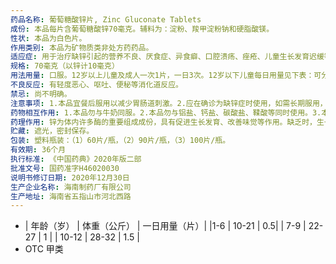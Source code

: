 ```yaml
---
药品名称: 葡萄糖酸锌片, Zinc Gluconate Tablets
成份: 本品每片含葡萄糖酸锌70毫克。辅料为：淀粉、羧甲淀粉钠和硬脂酸镁。
性状: 本品为白色片。
作用类别: 本品为矿物质类非处方药药品。
适应症: 用于治疗缺锌引起的营养不良、厌食症、异食癖、口腔溃疡、痤疮、儿童生长发育迟缓等。
规格: 70毫克（以锌计10毫克）
用法用量: 口服。12岁以上儿童及成人一次1片，一日3次。12岁以下儿童每日用量见下表：可分次服用。
不良反应: 有轻度恶心、呕吐、便秘等消化道反应。
禁忌: 尚不明确。
注意事项: 1.本品宜餐后服用以减少胃肠道刺激。2.应在确诊为缺锌症时使用，如需长期服用，必须在医师指导下使用。3.对本品过敏者禁用，过敏体质者慎用。4.本品性状发生改变时禁止使用。5.请将本品放在儿童不能接触的地方。6.儿童必须在成人监护下使用。7.如正在使用其它药品，使用本品前请咨询医师或药师。
药物相互作用: 1.本品勿与牛奶同服。2.本品勿与铝盐、钙盐、碳酸盐、鞣酸等同时使用。3.本品可降低青霉胺、四环素类药品的作用。4.如与其他药物同时使用可能会发生药物相互作用，详情请咨询医师或药师。
药理作用: 锌为体内许多酶的重要组成成份，具有促进生长发育、改善味觉等作用。缺乏时，生长停滞、生殖无能、伤口不易愈合、机体衰弱，还可发生结膜炎、口腔炎、舌炎、食欲缺乏、慢性腹泻、味觉丧失以及神经症状等。锌对儿童生长发育尤为重要。
贮藏: 遮光，密封保存。
包装: 塑料瓶装：（1）60片/瓶，（2）90片/瓶，（3）100片/瓶。
有效期: 36个月
执行标准: 《中国药典》2020年版二部
批准文号: 国药准字H46020030
说明书修订日期: 2020年12月30日
生产企业名称: 海南制药厂有限公司
生产地址: 海南省五指山市河北西路
---
```

- | 年龄（岁） | 体重（公斤） | 一日用量（片）|
  |1-6 | 10-21 | 0.5|
  | 7-9 | 22-27 | 1 |
  | 10-12 | 28-32 |  1.5 |
- OTC
  甲类